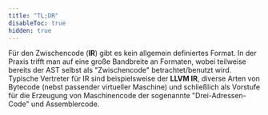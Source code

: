 ```yaml
---
title: "TL;DR"
disableToc: true
hidden: true
---
```



Für den Zwischencode (**IR**) gibt es kein allgemein definiertes Format. In der Praxis
trifft man auf eine große Bandbreite an Formaten, wobei teilweise bereits der AST selbst
als "Zwischencode" betrachtet/benutzt wird. Typische Vertreter für IR sind beispielsweise
der **LLVM IR**, diverse Arten von Bytecode (nebst passender virtueller Maschine) und
schließlich als Vorstufe für die Erzeugung von Maschinencode der sogenannte "Drei-Adressen-Code"
und Assemblercode.
